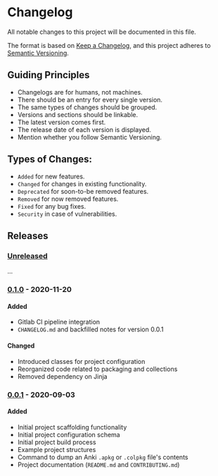 # Changelog

All notable changes to this project will be documented in this file.

The format is based on [Keep a Changelog], and this project adheres to
[Semantic Versioning].

## Guiding Principles

- Changelogs are for humans, not machines.
- There should be an entry for every single version.
- The same types of changes should be grouped.
- Versions and sections should be linkable.
- The latest version comes first.
- The release date of each version is displayed.
- Mention whether you follow Semantic Versioning.

## Types of Changes:

- `Added` for new features.
- `Changed` for changes in existing functionality.
- `Deprecated` for soon-to-be removed features.
- `Removed` for now removed features.
- `Fixed` for any bug fixes.
- `Security` in case of vulnerabilities.

## Releases

### [Unreleased]
...

### [0.1.0] - 2020-11-20
#### Added
- Gitlab CI pipeline integration
- `CHANGELOG.md` and backfilled notes for version 0.0.1
#### Changed
- Introduced classes for project configuration
- Reorganized code related to packaging and collections
- Removed dependency on Jinja

### [0.0.1] - 2020-09-03
#### Added
- Initial project scaffolding functionality
- Initial project configuration schema
- Initial project build process
- Example project structures
- Command to dump an Anki `.apkg` or `.colpkg` file's contents
- Project documentation (`README.md` and `CONTRIBUTING.md`)


<!-- releases -->

[Unreleased]: https://gitlab.com/x4ku/panki/-/tree/master/
[0.1.0]: https://gitlab.com/x4ku/panki/-/tree/0.1.0
[0.0.1]: https://gitlab.com/x4ku/panki/-/tree/0.0.1


<!-- links -->

[Keep a Changelog]: https://keepachangelog.com/en/1.0.0/
[Semantic Versioning]: https://semver.org/spec/v2.0.0.html
